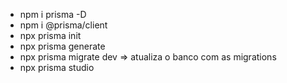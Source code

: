 - npm i prisma -D
- npm i @prisma/client
- npx prisma init
- npx prisma generate
- npx prisma migrate dev => atualiza o banco com as migrations
- npx prisma studio
